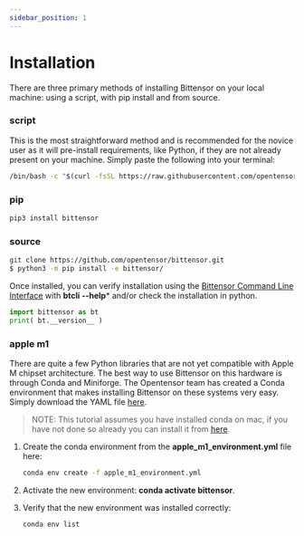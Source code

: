 ```yaml
---
sidebar_position: 1
---
```


# Installation


There are three primary methods of installing Bittensor on your local machine: using a script, with pip install and from source.

### script

This is the most straightforward method and is recommended for the novice user as it will pre-install requirements, like Python, if they are not already present on your machine. Simply paste the following into your terminal:

```bash dark
/bin/bash -c "$(curl -fsSL https://raw.githubusercontent.com/opentensor/bittensor/master/scripts/install.sh)"
```


### pip

```bash dark
pip3 install bittensor
```


### source

```bash dark
git clone https://github.com/opentensor/bittensor.git
$ python3 -m pip install -e bittensor/
```

Once installed, you can verify installation using the [Bittensor Command Line Interface](docs/intro) with **btcli --help*** and/or check the installation in python.
```python numbered dark
import bittensor as bt
print( bt.__version__ )
```

### apple m1

There are quite a few Python libraries that are not yet compatible with Apple M chipset architecture. The best way to use Bittensor on this hardware is through Conda and Miniforge. The Opentensor team has created a Conda environment that makes installing Bittensor on these systems very easy. Simply download the YAML file [here](https://github.com/opentensor/bittensor/blob/master/scripts/environments/apple_m1_environment.yml).

> NOTE: This tutorial assumes you have installed conda on mac, if you have not done so already you can install it from [here](https://conda.io/projects/conda/en/latest/user-guide/install/macos.html).

1. Create the conda environment from the **apple_m1_environment.yml** file here:
    ```bash
    conda env create -f apple_m1_environment.yml
    ```

2. Activate the new environment: **conda activate bittensor**.
3. Verify that the new environment was installed correctly:
   ```bash
   conda env list
   ```
